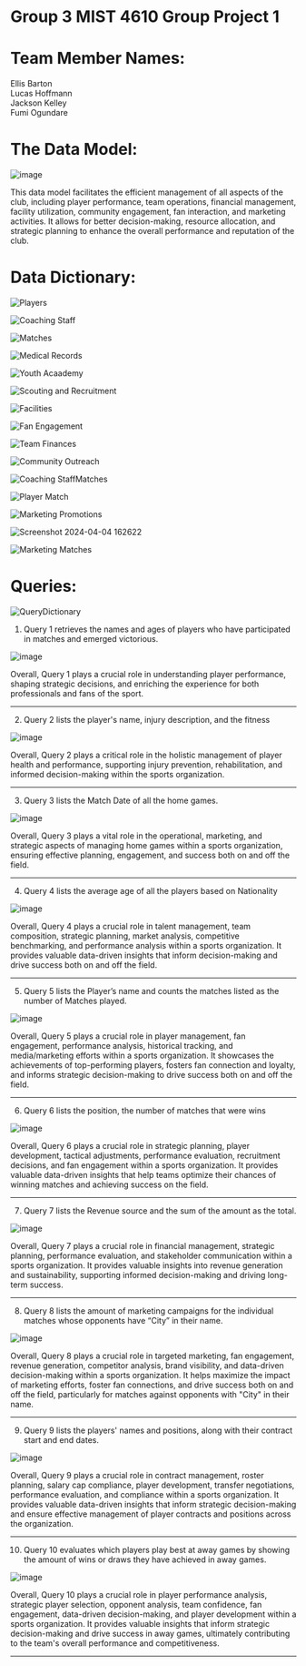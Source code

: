
# Group 3 MIST 4610 Group Project 1

# Team Member Names:
Ellis Barton  
Lucas Hoffmann  
Jackson Kelley  
Fumi Ogundare


# The Data Model:

![image](https://github.com/Jkelley7399/Project-1-Group-3/assets/158102955/047d877d-afe8-412c-ab97-93e59a613fca)

This data model facilitates the efficient management of all aspects of the club, including player performance, team operations, financial management, facility utilization, community engagement, fan interaction, and marketing activities. It allows for better decision-making, resource allocation, and strategic planning to enhance the overall performance and reputation of the club.

# Data Dictionary:

![Players](https://github.com/Jkelley7399/Project-1-Group-3/assets/158102955/83ec25bf-bed7-4f1a-b133-e64758d8f073)

![Coaching Staff](https://github.com/Jkelley7399/Project-1-Group-3/assets/158102955/b7b75186-4396-4303-9792-126ed2756317)

![Matches](https://github.com/Jkelley7399/Project-1-Group-3/assets/158102955/e5fd5767-877e-45eb-a4ef-8271af44f7f7)

![Medical Records](https://github.com/Jkelley7399/Project-1-Group-3/assets/158102955/28030e18-b52c-46bd-aee2-8d204a1a0e09)

![Youth Acaademy](https://github.com/Jkelley7399/Project-1-Group-3/assets/158102955/353f350d-1d13-461f-95bb-3c5bce94ceb2)

![Scouting and Recruitment](https://github.com/Jkelley7399/Project-1-Group-3/assets/158102955/a6fc6eba-3054-4e5f-b1ed-c6c1afe1993f)

![Facilities](https://github.com/Jkelley7399/Project-1-Group-3/assets/158102955/90eb1644-fbc4-4122-aeaa-cb8f9d6d1fa0)

![Fan Engagement](https://github.com/Jkelley7399/Project-1-Group-3/assets/158102955/5bc4a4de-56c2-4394-bdf7-db8dedd7c5c6)

![Team Finances](https://github.com/Jkelley7399/Project-1-Group-3/assets/158102955/bd677da7-4903-4ed3-a6d3-34feb528dbd3)

![Community Outreach](https://github.com/Jkelley7399/Project-1-Group-3/assets/158102955/8a400825-8c2b-40d8-9646-116b78d35fe7)

![Coaching StaffMatches ](https://github.com/Jkelley7399/Project-1-Group-3/assets/158102955/f164bde1-5def-43ea-bf77-18dd19ae444c)

![Player Match](https://github.com/Jkelley7399/Project-1-Group-3/assets/158102955/9c10192b-e89e-4fc1-b565-bf030867405d)

![Marketing Promotions ](https://github.com/Jkelley7399/Project-1-Group-3/assets/158102955/9cdb1a38-7dab-426d-aa78-30e0f34b65f5)

![Screenshot 2024-04-04 162622](https://github.com/Jkelley7399/Project-1-Group-3/assets/158102955/bcf2d63d-340d-40fe-9a38-b846c90ddf62)

![Marketing Matches](https://github.com/Jkelley7399/Project-1-Group-3/assets/158102955/93f1e339-33cf-4a2e-a353-be6bf5dc5d8d)


# Queries: 

![QueryDictionary](https://github.com/Jkelley7399/Project-1-Group-3/assets/158102955/620c9bb0-dc20-451e-82dd-268eed35849d)

1. Query 1 retrieves the names and ages of players who have participated in matches and emerged victorious.

![image](https://github.com/Jkelley7399/Project-1-Group-3/assets/158102955/5b59a5f1-d441-4e91-a4af-2c20ae88bccb)

Overall, Query 1 plays a crucial role in understanding player performance, shaping strategic decisions, and enriching the experience for both professionals and fans of the sport.

----------------------------------------------------------------------------------------------------------------

2. Query 2 lists the player's name, injury description, and the fitness

![image](https://github.com/Jkelley7399/Project-1-Group-3/assets/158102955/79fad339-e26b-4fd4-a0f8-449596e2226c)

Overall, Query 2 plays a critical role in the holistic management of player health and performance, supporting injury prevention, rehabilitation, and informed decision-making within the sports organization.


----------------------------------------------------------------------------------------------------------------

3. Query 3 lists the Match Date of all the home games. 

![image](https://github.com/Jkelley7399/Project-1-Group-3/assets/158102955/e9266bed-003f-4bcc-8c47-c2512b8faf45)

Overall, Query 3 plays a vital role in the operational, marketing, and strategic aspects of managing home games within a sports organization, ensuring effective planning, engagement, and success both on and off the field.



------------------------------------------------------------------------------------------------------------------

4. Query 4 lists the average age of all the players based on Nationality

![image](https://github.com/Jkelley7399/Project-1-Group-3/assets/158102955/bddb89af-8b23-460d-a5c1-00a62b29307c)


Overall, Query 4 plays a crucial role in talent management, team composition, strategic planning, market analysis, competitive benchmarking, and performance analysis within a sports organization. It provides valuable data-driven insights that inform decision-making and drive success both on and off the field.

-------------------------------------------------------------------------------------------------------------------

5. Query 5 lists the Player’s name and counts the matches listed as the number of Matches played.

![image](https://github.com/Jkelley7399/Project-1-Group-3/assets/158102955/a87f0dde-c54b-44a4-b51b-3b02f6db170d)

Overall, Query 5 plays a crucial role in player management, fan engagement, performance analysis, historical tracking, and media/marketing efforts within a sports organization. It showcases the achievements of top-performing players, fosters fan connection and loyalty, and informs strategic decision-making to drive success both on and off the field.

---------------------------------------------------------------------------------------------------------------

6. Query 6 lists the position, the number of matches that were wins

![image](https://github.com/Jkelley7399/Project-1-Group-3/assets/158102955/f2d8964e-4546-435e-9464-3c4b978a264b)

Overall, Query 6 plays a crucial role in strategic planning, player development, tactical adjustments, performance evaluation, recruitment decisions, and fan engagement within a sports organization. It provides valuable data-driven insights that help teams optimize their chances of winning matches and achieving success on the field.

---------------------------------------------------------------------------------------------------------------

7. Query 7 lists the Revenue source and the sum of the amount as the total.

![image](https://github.com/Jkelley7399/Project-1-Group-3/assets/158102955/7941067c-b0ce-4141-90f7-cb6c5974a7ce)

Overall, Query 7 plays a crucial role in financial management, strategic planning, performance evaluation, and stakeholder communication within a sports organization. It provides valuable insights into revenue generation and sustainability, supporting informed decision-making and driving long-term success.

---------------------------------------------------------------------------------------------------------------

8. Query 8 lists the amount of marketing campaigns for the individual matches whose opponents have “City” in their name.

![image](https://github.com/Jkelley7399/Project-1-Group-3/assets/158102955/aff5c71e-6fe8-40e4-957d-afcc236a2e62)

Overall, Query 8 plays a crucial role in targeted marketing, fan engagement, revenue generation, competitor analysis, brand visibility, and data-driven decision-making within a sports organization. It helps maximize the impact of marketing efforts, foster fan connections, and drive success both on and off the field, particularly for matches against opponents with "City" in their name.


-----------------------------------------------------------------------------------------------------------------


9. Query 9 lists the players' names and positions, along with their contract start and end dates.

![image](https://github.com/Jkelley7399/Project-1-Group-3/assets/158102955/ec0d1ac7-dd8f-4d88-a97b-0f454b8a023a)

Overall, Query 9 plays a crucial role in contract management, roster planning, salary cap compliance, player development, transfer negotiations, performance evaluation, and compliance within a sports organization. It provides valuable data-driven insights that inform strategic decision-making and ensure effective management of player contracts and positions across the organization.

----------------------------------------------------------------------------------------------------------------

10. Query 10 evaluates which players play best at away games by showing the amount of wins or draws they have achieved in away games.

![image](https://github.com/Jkelley7399/Project-1-Group-3/assets/158102955/da7fb37f-61b2-4dc3-947a-a486f377a7e6)

Overall, Query 10 plays a crucial role in player performance analysis, strategic player selection, opponent analysis, team confidence, fan engagement, data-driven decision-making, and player development within a sports organization. It provides valuable insights that inform strategic decision-making and drive success in away games, ultimately contributing to the team's overall performance and competitiveness.

------------------------------------------------------------------------------------------------------------------




